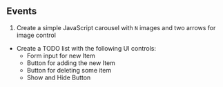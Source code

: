 ## Events

1. Create a simple JavaScript carousel with `N` images and two arrows for image control
* Create a TODO list with the following UI controls:
    * Form input for new Item
    * Button for adding the new Item
    * Button for deleting some item
    * Show and Hide Button